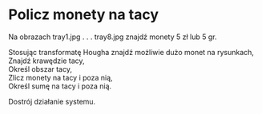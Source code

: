 # Policz monety na tacy

Na obrazach tray1.jpg . . . tray8.jpg znajdź monety 5 zł lub 5 gr.

Stosując transformatę Hougha znajdź możliwie dużo monet na rysunkach,  
Znajdź krawędzie tacy,  
Określ obszar tacy,  
Zlicz monety na tacy i poza nią,  
Określ sumę na tacy i poza nią.

Dostrój działanie systemu.